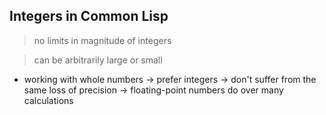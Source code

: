 ## Integers in Common Lisp
> no limits in magnitude of integers

> can be arbitrarily large or small

* working with whole numbers &rarr; prefer integers &rarr; don't suffer from the same loss of precision &rarr; floating-point numbers do over many calculations